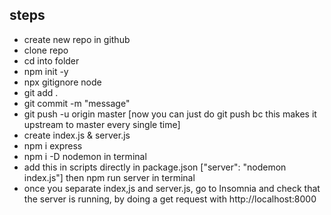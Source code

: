 ## steps

- create new repo in github
- clone repo
- cd into folder
- npm init -y
- npx gitignore node
- git add .
- git commit -m "message"
- git push -u origin master [now you can just do git push bc this makes it upstream to master every single time]
- create index.js & server.js
- npm i express
- npm i -D nodemon in terminal
- add this in scripts directly in package.json ["server": "nodemon index.js"] then npm run server in terminal
- once you separate index,js and server.js, go to Insomnia and check that the server is running, by doing a get request with http://localhost:8000
